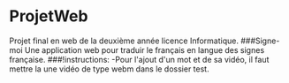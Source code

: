 # ProjetWeb
Projet final en web de la deuxième année licence Informatique.
###Signe-moi
Une application web pour traduir le français en langue des signes française.
###!instructions:
-Pour l'ajout d'un mot et de sa vidéo, il faut mettre la une vidéo de type webm dans le dossier test.

